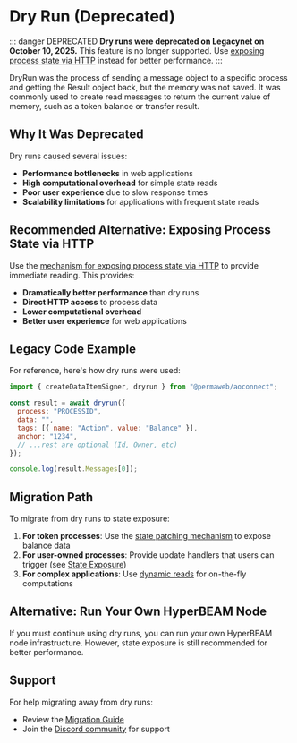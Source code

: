 # Dry Run (Deprecated)

::: danger DEPRECATED
**Dry runs were deprecated on Legacynet on October 10, 2025.** This feature is no longer supported. Use [exposing process state via HTTP](../../guides/hyperbeam/core/state-exposure.md) instead for better performance.
:::

DryRun was the process of sending a message object to a specific process and getting the Result object back, but the memory was not saved. It was commonly used to create read messages to return the current value of memory, such as a token balance or transfer result.

## Why It Was Deprecated

Dry runs caused several issues:

- **Performance bottlenecks** in web applications
- **High computational overhead** for simple state reads
- **Poor user experience** due to slow response times
- **Scalability limitations** for applications with frequent state reads

## Recommended Alternative: Exposing Process State via HTTP

Use the [mechanism for exposing process state via HTTP](../../guides/hyperbeam/core/state-exposure.md) to provide immediate reading. This provides:

- **Dramatically better performance** than dry runs
- **Direct HTTP access** to process data
- **Lower computational overhead**
- **Better user experience** for web applications

## Legacy Code Example

For reference, here's how dry runs were used:

```js
import { createDataItemSigner, dryrun } from "@permaweb/aoconnect";

const result = await dryrun({
  process: "PROCESSID",
  data: "",
  tags: [{ name: "Action", value: "Balance" }],
  anchor: "1234",
  // ...rest are optional (Id, Owner, etc)
});

console.log(result.Messages[0]);
```

## Migration Path

To migrate from dry runs to state exposure:

1. **For token processes**: Use the [state patching mechanism](../../guides/hyperbeam/core/state-exposure.md) to expose balance data
2. **For user-owned processes**: Provide update handlers that users can trigger (see [State Exposure](../../guides/hyperbeam/core/state-exposure.md#patching-user-owned-processes))
3. **For complex applications**: Use [dynamic reads](../../guides/hyperbeam/core/dynamic-reads.md) for on-the-fly computations

## Alternative: Run Your Own HyperBEAM Node

If you must continue using dry runs, you can run your own HyperBEAM node infrastructure. However, state exposure is still recommended for better performance.

## Support

For help migrating away from dry runs:

- Review the [Migration Guide](../../guides/hyperbeam/migration.md)
- Join the [Discord community](https://discord.gg/qWgGxJKwNJ) for support

